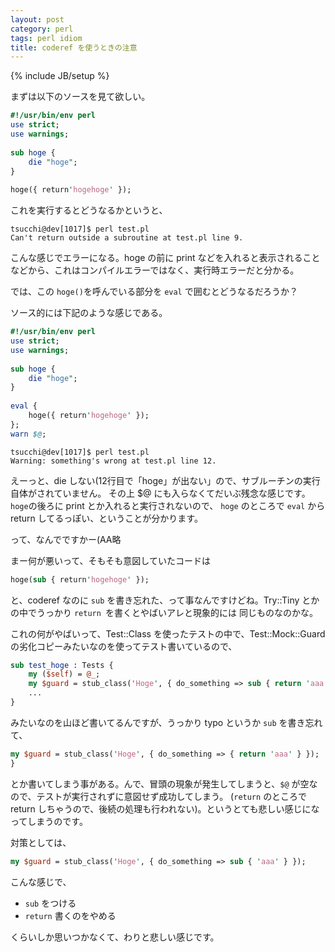 ```yaml
---
layout: post
category: perl
tags: perl idiom
title: coderef を使うときの注意
---
```

{% include JB/setup %}

まずは以下のソースを見て欲しい。

```perl
#!/usr/bin/env perl
use strict;
use warnings;
 
sub hoge {
    die "hoge";
}
 
hoge({ return'hogehoge' });
```

これを実行するとどうなるかというと、

```
tsucchi@dev[1017]$ perl test.pl
Can't return outside a subroutine at test.pl line 9.
```

こんな感じでエラーになる。hoge の前に print などを入れると表示されることなどから、これはコンパイルエラーではなく、実行時エラーだと分かる。

では、この `hoge()`を呼んでいる部分を `eval` で囲むとどうなるだろうか？

ソース的には下記のような感じである。

```perl
#!/usr/bin/env perl
use strict;
use warnings;
 
sub hoge {
    die "hoge";
}
 
eval {
    hoge({ return'hogehoge' });
};
warn $@;
```

```
tsucchi@dev[1017]$ perl test.pl
Warning: something's wrong at test.pl line 12.
```

えーっと、die しない(12行目で「hoge」が出ない」ので、サブルーチンの実行自体がされていません。
その上 $@ にも入らなくてだいぶ残念な感じです。`hoge`の後ろに print とか入れると実行されないので、
`hoge` のところで `eval` から return してるっぽい、ということが分かります。

って、なんでですかー(AA略

まー何が悪いって、そもそも意図していたコードは

```perl
hoge(sub { return'hogehoge' });
```

と、coderef なのに `sub` を書き忘れた、って事なんですけどね。Try::Tiny とかの中でうっかり `return `を書くとやばいアレと現象的には
同じものなのかな。

これの何がやばいって、Test::Class を使ったテストの中で、Test::Mock::Guard の劣化コピーみたいなのを使ってテスト書いているので、

```perl
sub test_hoge : Tests {
    my ($self) = @_;
	my $guard = stub_class('Hoge', { do_something => sub { return 'aaa' } });
	...
}
```

みたいなのを山ほど書いてるんですが、うっかり typo というか `sub` を書き忘れて、

```perl
my $guard = stub_class('Hoge', { do_something => { return 'aaa' } });
}
```

とか書いてしまう事がある。んで、冒頭の現象が発生してしまうと、`$@` が空なので、テストが実行されずに意図せず成功してしまう。
(`return` のところで return しちゃうので、後続の処理も行われない)。というとても悲しい感じになってしまうのです。

対策としては、

```perl
my $guard = stub_class('Hoge', { do_something => sub { 'aaa' } });
```

こんな感じで、

+ `sub` をつける
+ `return` 書くのをやめる

くらいしか思いつかなくて、わりと悲しい感じです。
